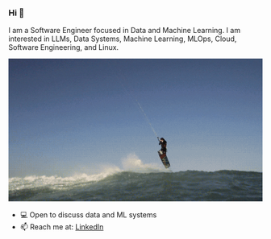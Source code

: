 ### Hi 👋

I am a Software Engineer focused in Data and Machine Learning.
I am interested in LLMs, Data Systems, Machine Learning, MLOps, Cloud, Software Engineering, and Linux.

<!-- [![Gabriel's GitHub stats](https://github-readme-stats.vercel.app/api?username=gabrielziegler3&theme=tokyonight)](https://github.com/anuraghazra/github-readme-stats) -->

<p align="center">
  <img src="./boogieloop.gif" alt="animated" />
</p>

- 💻 Open to discuss data and ML systems
- 📫 Reach me at: [LinkedIn](https://www.linkedin.com/in/gabrielziegler)
